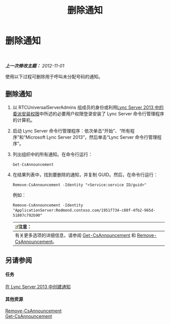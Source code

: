 ﻿---
title: 删除通知
TOCTitle: 删除通知
ms:assetid: 26ea7149-4470-4c22-9bab-8a4065aca44e
ms:mtpsurl: https://technet.microsoft.com/zh-cn/library/JJ687998(v=OCS.15)
ms:contentKeyID: 49888337
ms.date: 05/19/2016
mtps_version: v=OCS.15
ms.translationtype: HT
---

# 删除通知

 

_**上一次修改主题：** 2012-11-01_

使用以下过程可删除用于呼叫未分配号码的通知。

## 删除通知

1.  以 RTCUniversalServerAdmins 组成员的身份或利用[Lync Server 2013 中的委派安装权限](lync-server-2013-delegate-setup-permissions.md)中所述的必要用户权限登录安装了 Lync Server 命令行管理程序的计算机。

2.  启动 Lync Server 命令行管理程序：依次单击“开始”、“所有程序”和“Microsoft Lync Server 2013”，然后单击“Lync Server 命令行管理程序”。

3.  列出组织中的所有通知。在命令行运行：
    
        Get-CsAnnouncement

4.  在结果列表中，找到要删除的通知，并复制 GUID。然后，在命令行运行：
    
        Remove-CsAnnouncement -Identity "<Service:service ID/guid>" 
    
    例如：
    
        Remove-CsAnnouncement -Identity "ApplicationServer:Redmond.contoso.com/1951f734-c80f-4fb2-965d-51807c792b90"
    
    <table>
    <thead>
    <tr class="header">
    <th><img src="images/Dn783119.note(OCS.15).gif" title="note" alt="note" />注意：</th>
    </tr>
    </thead>
    <tbody>
    <tr class="odd">
    <td>有关更多选项的详细信息，请参阅 <a href="get-csannouncement.md">Get-CsAnnouncement</a> 和 <a href="remove-csannouncement.md">Remove-CsAnnouncement</a>。</td>
    </tr>
    </tbody>
    </table>


## 另请参阅

#### 任务

[在 Lync Server 2013 中创建通知](lync-server-2013-create-an-announcement.md)  

#### 其他资源

[Remove-CsAnnouncement](remove-csannouncement.md)  
[Get-CsAnnouncement](get-csannouncement.md)

